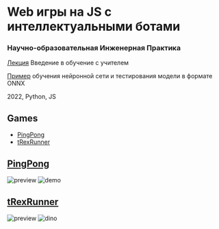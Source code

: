 # Web игры на JS с интеллектуальными ботами

### Научно-образовательная Инженерная Практика
[Лекция]() Введение в обучение с учителем

[Пример](https://github.com/iu5git/MPPR) обучения нейронной сети и тестирования модели в формате ONNX


2022, Python, JS

## Games
* [PingPong](#pingpong)
* [tRexRunner](#trexrunner)

## [PingPong](/pingpong)
![preview](https://user-images.githubusercontent.com/47502256/152688525-e315edab-37d4-453a-b458-fc498acada02.png)
![demo](https://user-images.githubusercontent.com/47502256/152688564-f7f955f1-d63b-4006-8be3-3c9475e7bd4c.gif)

## [tRexRunner](/tRexRunner)
![preview](https://user-images.githubusercontent.com/47502256/152689422-a6af8d79-f4a6-44f7-a826-cbd7388b091e.png)
![dino](https://user-images.githubusercontent.com/47502256/152688575-2e81d7ba-682d-4320-9ab6-1bf9ae3843c9.gif)


